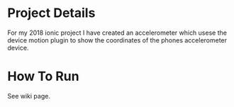 # Project Details 

For my 2018 ionic project I have created an accelerometer which usese the device motion plugin to show the coordinates of the phones accelerometer device. 

# How To Run 

See wiki page. 
